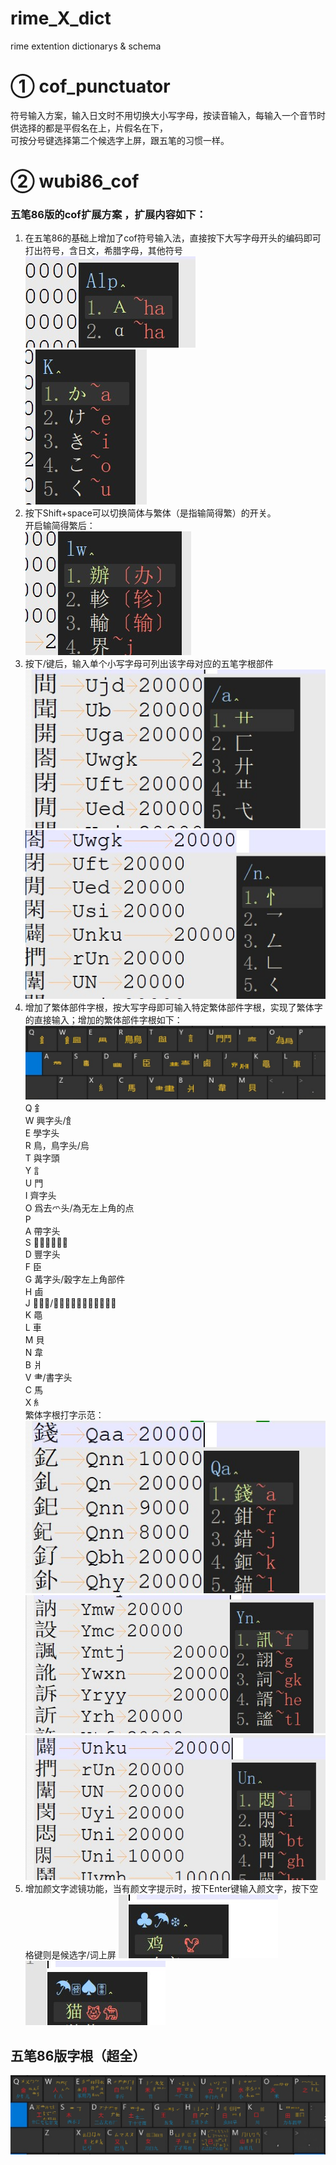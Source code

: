 # rime_X_dict
rime extention dictionarys &amp; schema

# ① cof_punctuator
符号输入方案，输入日文时不用切换大小写字母，按读音输入，每输入一个音节时供选择的都是平假名在上，片假名在下，<br>
可按分号键选择第二个候选字上屏，跟五笔的习惯一样。

# ② wubi86_cof
### 五笔86版的cof扩展方案 ，扩展内容如下：
1. 在五笔86的基础上增加了cof符号输入法，直接按下大写字母开头的编码即可打出符号，含日文，希腊字母，其他符号<br>
![demo4](./pic/demo6.jpg) <br>
![demo5](./pic/demo7.jpg) <br>
2. 按下Shift+space可以切换简体与繁体（是指输简得繁）的开关。<br>
开启输简得繁后：<br>
![demo8](./pic/demo8.jpg) <br>
3. 按下/键后，输入单个小写字母可列出该字母对应的五笔字根部件<br>
![demo4](./pic/demo4.jpg) <br>
![demo5](./pic/demo5.jpg) <br>
4. 增加了繁体部件字根，按大写字母即可输入特定繁体部件字根，实现了繁体字的直接输入；增加的繁体部件字根如下：<br>
![zigen](./pic/zigen2.jpg) <br>
  Q		釒<br>
 W		興字头/飠<br>
 E		學字头<br>
 R		鳥，鳥字头/烏<br>
 T		與字頭<br>
 Y		訁<br>
 U		門<br>
 I		齊字头<br>
 O		爲去爫头/為无左上角的点<br>
 P		<br>
 A		帶字头<br>
 S		𡸸擊的左上角<br>
 D		豐字头<br>
 F		臣<br>
 G		冓字头/穀字左上角部件<br>
 H		鹵<br>
 J		𢇇字底/肅字下面无竖，淵的右边<br>
 K		黽<br>
 L		車<br>
 M		貝<br>
 N		韋<br>
 B		爿<br>
 V		⺻/書字头<br>
 C		馬<br>
 X		糹<br>
  繁体字根打字示范： <br>
 ![demo1](./pic/demo1.jpg) <br>
 ![demo2](./pic/demo2.jpg) <br>
 ![demo3](./pic/demo3.jpg) <br>
 5. 增加颜文字滤镜功能，当有颜文字提示时，按下Enter键输入颜文字，按下空格键则是候选字/词上屏
 ![demo1](./pic/demo22.jpg) <br>
 ![demo2](./pic/demo23.jpg) <br>
 ## 五笔86版字根（超全）
  ![dexxx](./pic/5b86.jpg) <br>

